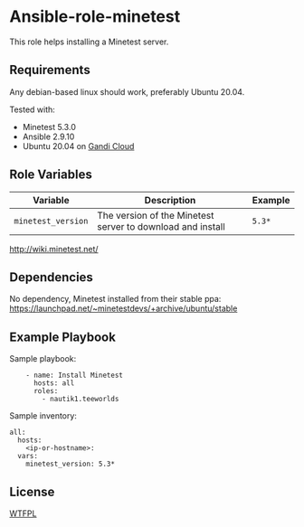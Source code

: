 Ansible-role-minetest
=====================

This role helps installing a Minetest server.

Requirements
------------

Any debian-based linux should work, preferably Ubuntu 20.04.

Tested with:
- Minetest 5.3.0
- Ansible 2.9.10
- Ubuntu 20.04 on [Gandi Cloud](https://www.gandi.net/fr/cloud)

Role Variables
--------------

| Variable              | Description                                                                                                  | Example                                   |
|-----------------------|--------------------------------------------------------------------------------------------------------------|-------------------------------------------|
| `minetest_version`     | The version of the Minetest server to download and install                                                      | `5.3*`                                     |

http://wiki.minetest.net/

Dependencies
------------

No dependency, Minetest installed from their stable ppa: https://launchpad.net/~minetestdevs/+archive/ubuntu/stable

Example Playbook
----------------

Sample playbook:

```
    - name: Install Minetest
      hosts: all
      roles:
        - nautik1.teeworlds
```

Sample inventory:

```
all:
  hosts:
    <ip-or-hostname>:
  vars:
    minetest_version: 5.3*
```

License
-------

[WTFPL](https://en.wikipedia.org/wiki/WTFPL)
